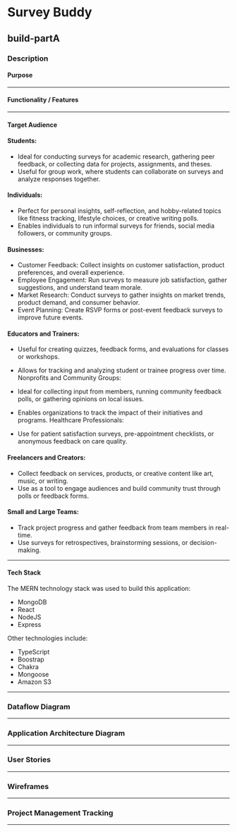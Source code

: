 # Survey Buddy

## build-partA

### Description

#### Purpose

---

#### Functionality / Features

---

#### Target Audience

#### Students:

- Ideal for conducting surveys for academic research, gathering peer feedback, or collecting data for projects, assignments, and theses.
- Useful for group work, where students can collaborate on surveys and analyze responses together.

#### Individuals:

- Perfect for personal insights, self-reflection, and hobby-related topics like fitness tracking, lifestyle choices, or creative writing polls.
- Enables individuals to run informal surveys for friends, social media followers, or community groups.

#### Businesses:

- Customer Feedback: Collect insights on customer satisfaction, product preferences, and overall experience.
- Employee Engagement: Run surveys to measure job satisfaction, gather suggestions, and understand team morale.
- Market Research: Conduct surveys to gather insights on market trends, product demand, and consumer behavior.
- Event Planning: Create RSVP forms or post-event feedback surveys to improve future events.

#### Educators and Trainers:

- Useful for creating quizzes, feedback forms, and evaluations for classes or workshops.
- Allows for tracking and analyzing student or trainee progress over time.
  Nonprofits and Community Groups:

- Ideal for collecting input from members, running community feedback polls, or gathering opinions on local issues.
- Enables organizations to track the impact of their initiatives and programs.
  Healthcare Professionals:

- Use for patient satisfaction surveys, pre-appointment checklists, or anonymous feedback on care quality.

#### Freelancers and Creators:

- Collect feedback on services, products, or creative content like art, music, or writing.
- Use as a tool to engage audiences and build community trust through polls or feedback forms.

#### Small and Large Teams:

- Track project progress and gather feedback from team members in real-time.
- Use surveys for retrospectives, brainstorming sessions, or decision-making.

---

#### Tech Stack

The MERN technology stack was used to build this application:

- MongoDB
- React
- NodeJS
- Express

Other technologies include:

- TypeScript
- Boostrap
- Chakra
- Mongoose
- Amazon S3

---

### Dataflow Diagram

---

### Application Architecture Diagram

---

### User Stories

---

### Wireframes

---

### Project Management Tracking

---

